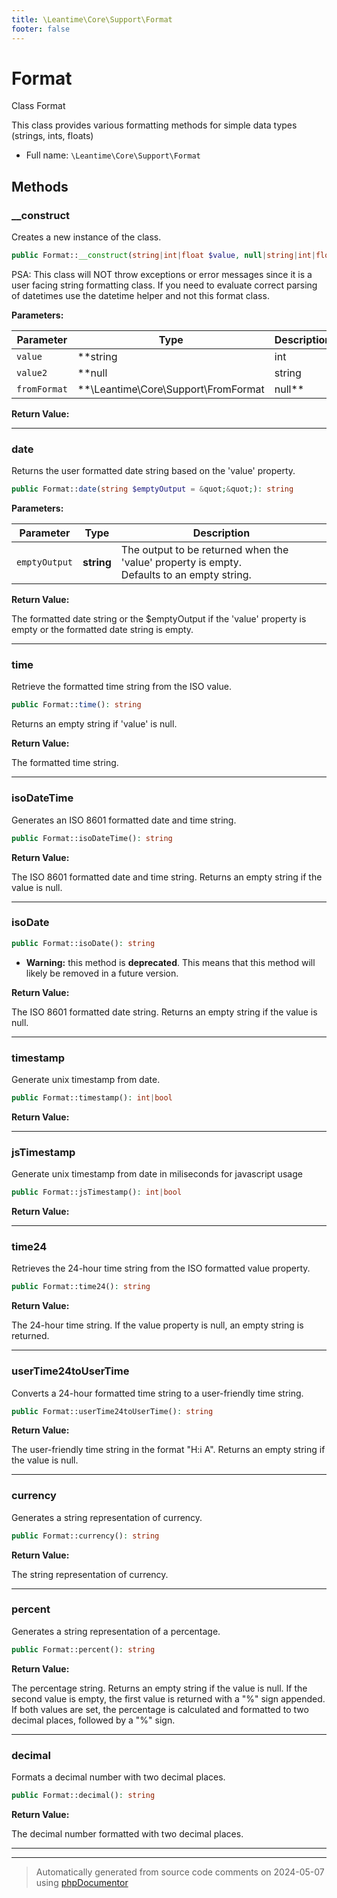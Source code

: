```yaml
---
title: \Leantime\Core\Support\Format
footer: false
---
```


# Format

Class Format

This class provides various formatting methods for simple data types (strings, ints, floats)

* Full name: `\Leantime\Core\Support\Format`



## Methods

### __construct

Creates a new instance of the class.

```php
public Format::__construct(string|int|float $value, null|string|int|float $value2, \Leantime\Core\Support\FromFormat|null $fromFormat = FromFormat::DbDate): void
```

PSA: This class will NOT throw exceptions or error messages since it is a user facing string formatting class.
If you need to evaluate correct parsing of datetimes use the datetime helper and not this format class.






**Parameters:**

| Parameter | Type | Description |
|-----------|------|-------------|
| `value` | **string|int|float** | The value to be assigned. If empty, the constructor will return early. |
| `value2` | **null|string|int|float** | The second value to be assigned. It can be null. Used for certain cases<br />as specified by $fromFormat. |
| `fromFormat` | **\Leantime\Core\Support\FromFormat|null** | The format of the values. Can be one of the constants defined in the<br />FromFormat class. |


**Return Value:**





---
### date

Returns the user formatted date string based on the 'value' property.

```php
public Format::date(string $emptyOutput = &quot;&quot;): string
```








**Parameters:**

| Parameter | Type | Description |
|-----------|------|-------------|
| `emptyOutput` | **string** | The output to be returned when the &#039;value&#039; property is empty.<br />Defaults to an empty string. |


**Return Value:**

The formatted date string or the $emptyOutput if the 'value' property is empty or
the formatted date string is empty.



---
### time

Retrieve the formatted time string from the ISO value.

```php
public Format::time(): string
```

Returns an empty string if 'value' is null.







**Return Value:**

The formatted time string.



---
### isoDateTime

Generates an ISO 8601 formatted date and time string.

```php
public Format::isoDateTime(): string
```









**Return Value:**

The ISO 8601 formatted date and time string. Returns an empty string if the value is null.



---
### isoDate



```php
public Format::isoDate(): string
```






* **Warning:** this method is **deprecated**. This means that this method will likely be removed in a future version.




**Return Value:**

The ISO 8601 formatted date string. Returns an empty string if the value is null.



---
### timestamp

Generate unix timestamp from date.

```php
public Format::timestamp(): int|bool
```









**Return Value:**





---
### jsTimestamp

Generate unix timestamp from date in miliseconds for javascript usage

```php
public Format::jsTimestamp(): int|bool
```









**Return Value:**





---
### time24

Retrieves the 24-hour time string from the ISO formatted value property.

```php
public Format::time24(): string
```









**Return Value:**

The 24-hour time string. If the value property is null, an empty string is returned.



---
### userTime24toUserTime

Converts a 24-hour formatted time string to a user-friendly time string.

```php
public Format::userTime24toUserTime(): string
```









**Return Value:**

The user-friendly time string in the format "H:i A". Returns an empty string if the value is null.



---
### currency

Generates a string representation of currency.

```php
public Format::currency(): string
```









**Return Value:**

The string representation of currency.



---
### percent

Generates a string representation of a percentage.

```php
public Format::percent(): string
```









**Return Value:**

The percentage string. Returns an empty string if the value is null.
If the second value is empty, the first value is returned with a "%" sign appended.
If both values are set, the percentage is calculated and formatted to two decimal places, followed by a "%" sign.



---
### decimal

Formats a decimal number with two decimal places.

```php
public Format::decimal(): string
```









**Return Value:**

The decimal number formatted with two decimal places.



---


---
> Automatically generated from source code comments on 2024-05-07 using [phpDocumentor](http://www.phpdoc.org/)
